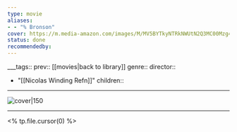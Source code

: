 ```yaml
---
type: movie
aliases:
- - "% Bronson"
cover: https://m.media-amazon.com/images/M/MV5BYTkyNTRkNWUtN2Q3MC00Mzg4LThlZTUtYzEyZjlkYjc1NDA3XkEyXkFqcGc@._V1_SX300.jpg
status: done
recommendedby:
---
```

___tags:: prev:: [[movies|back to library]]
genre::
director:: 
  - "[[Nicolas Winding Refn]]"
children::
___
![cover|150](https://m.media-amazon.com/images/M/MV5BYTkyNTRkNWUtN2Q3MC00Mzg4LThlZTUtYzEyZjlkYjc1NDA3XkEyXkFqcGc@._V1_SX300.jpg)
___
<% tp.file.cursor(0) %>
